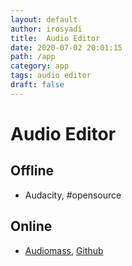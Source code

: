 ```yaml
---
layout: default
author: irosyadi
title:  Audio Editor
date: 2020-07-02 20:01:15
path: /app
category: app
tags: audio editor
draft: false
---
```


# Audio Editor

## Offline
- Audacity, #opensource

## Online
- [Audiomass](https://audiomass.co/), [Github](https://github.com/pkalogiros/audiomass)
